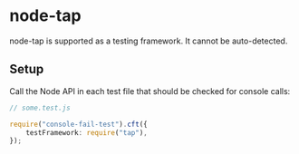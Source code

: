 # node-tap

node-tap is supported as a testing framework.
It cannot be auto-detected.

## Setup

Call the Node API in each test file that should be checked for console calls:

```ts
// some.test.js

require("console-fail-test").cft({
	testFramework: require("tap"),
});
```
